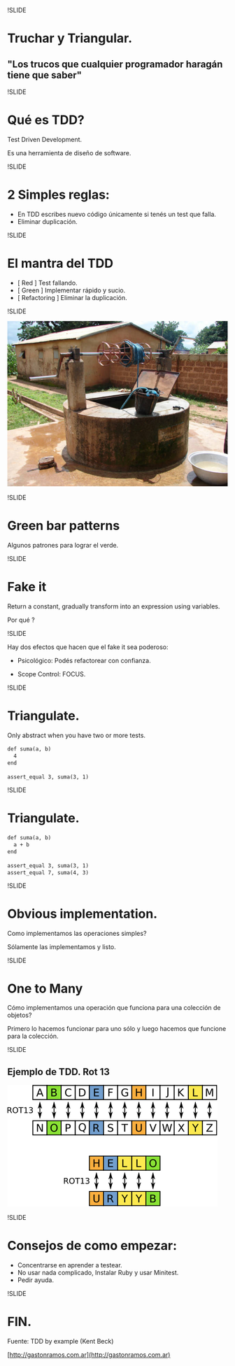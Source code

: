 !SLIDE

# Truchar y Triangular.

"Los trucos que cualquier programador haragán tiene que saber"
--------------------------------------------------------------

!SLIDE

# Qué es TDD?

Test Driven Development.

Es una herramienta de diseño de software.

!SLIDE

# 2 Simples reglas:

* En TDD escribes nuevo código únicamente si tenés un test que falla.
* Eliminar duplicación.

!SLIDE

# El mantra del TDD

* [ Red ]            Test fallando.
* [ Green ]          Implementar rápido y sucio. 
* [ Refactoring ]    Eliminar la duplicación.

!SLIDE

![Algibe](algibe.jpeg)

!SLIDE

# Green bar patterns

Algunos patrones para lograr el verde.

!SLIDE

# Fake it

Return a constant, gradually transform into an expression using variables.

Por qué ?

!SLIDE

Hay dos efectos que hacen que el fake it sea poderoso:

* Psicológico:  Podés refactorear con confianza.

* Scope Control: FOCUS.

!SLIDE

# Triangulate.

Only abstract when you have two or more tests.

    def suma(a, b)
      4
    end

    assert_equal 3, suma(3, 1)

!SLIDE

# Triangulate.

    def suma(a, b)
      a + b
    end

    assert_equal 3, suma(3, 1)
    assert_equal 7, suma(4, 3)

!SLIDE

# Obvious implementation.

Como implementamos las operaciones simples?

Sólamente las implementamos y listo.

!SLIDE

# One to Many

Cómo implementamos una operación que funciona para una colección de objetos?

Primero lo hacemos funcionar para uno sólo y luego hacemos que funcione
para la colección.

!SLIDE

## Ejemplo de TDD. Rot 13

![Rot 13](rot13-table.png)

!SLIDE

# Consejos de como empezar:

* Concentrarse en aprender a testear.
* No usar nada complicado, Instalar Ruby y usar Minitest.
* Pedir ayuda.

!SLIDE

# FIN. #

Fuente: TDD by example (Kent Beck)

[http://gastonramos.com.ar](http://gastonramos.com.ar)
